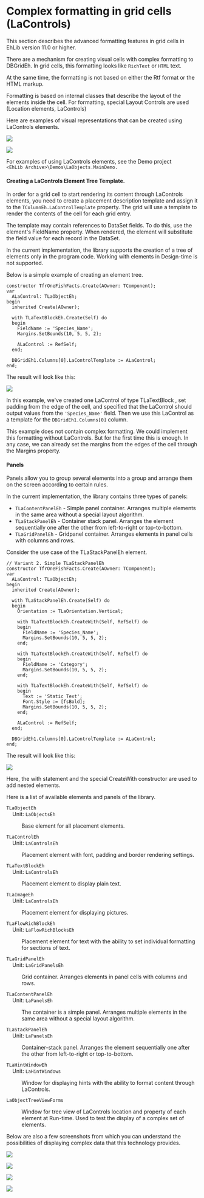 # Complex formatting in grid cells (LaControls)


This section describes the advanced formatting features in grid cells in EhLib version 11.0 or higher.

There are a mechanism for creating visual cells with complex formatting to DBGridEh.
In grid cells, this formatting looks like `RichText` or `HTML` text.

At the same time, the formatting is not based on either the Rtf format or the HTML markup.

Formatting is based on internal classes that describe the layout of the elements inside the cell.
For formatting, special Layout Controls are used (Location elements, LaControls)

Here are examples of visual representations that can be created using LaControls elements.

![](../../images/clip0072.png)

![](../../images/clip0073.png)

For examples of using LaControls elements, see the Demo project<br>
`<EhLib Archive>\Demos\LaObjects.MainDemo.`

#### Creating a LaControls Element Tree Template.

In order for a grid cell to start rendering its content through LaControls elements, you need to create a placement description template and assign it to the `TColumnEh.LaControlTemplate` property. The grid will use a template to render the contents of the cell for each grid entry.

The template may contain references to DataSet fields. To do this, use the element's FieldName property. When rendered, the element will substitute the field value for each record in the DataSet.

In the current implementation, the library supports the creation of a tree of elements only in the program code. Working with elements in Design-time is not supported.

Below is a simple example of creating an element tree.

```pascal:no-line-numbers
constructor TfrOneFishFacts.Create(AOwner: TComponent);
var
  ALaControl: TLaObjectEh;
begin
  inherited Create(AOwner);
 
  with TLaTextBlockEh.Create(Self) do
  begin
    FieldName := 'Species_Name';
    Margins.SetBounds(10, 5, 5, 2);
 
    ALaControl := RefSelf;
  end;
 
  DBGridEh1.Columns[0].LaControlTemplate := ALaControl;
end;
```

The result will look like this:

![](../../images/clip0074.png)

In this example, we've created one LaControl of type TLaTextBlock , set padding from the edge of the cell, and specified that the LaControl should output values from the `'Species_Name'` field. Then we use this LaControl as a template for the `DBGridEh1.Columns[0]` column.

This example does not contain complex formatting. We could implement this formatting without LaControls. But for the first time this is enough. In any case, we can already set the margins from the edges of the cell through the Margins property.

#### Panels
Panels allow you to group several elements into a group and arrange them on the screen according to certain rules.

In the current implementation, the library contains three types of panels: 
- `TLaContentPanelEh` - Simple panel container. Arranges multiple elements in the same area without a special layout algorithm.
- `TLaStackPanelEh` - Container stack panel. Arranges the element sequentially one after the other from left-to-right or top-to-bottom.
- `TLaGridPanelEh` - Gridpanel container. Arranges elements in panel cells with columns and rows.

Consider the use case of the TLaStackPanelEh element.

```pascal:no-line-numbers
// Variant 2. Simple TLaStackPanelEh
constructor TfrOneFishFacts.Create(AOwner: TComponent);
var
  ALaControl: TLaObjectEh;
begin
  inherited Create(AOwner);
 
  with TLaStackPanelEh.Create(Self) do
  begin
    Orientation := TLaOrientation.Vertical;
 
    with TLaTextBlockEh.CreateWith(Self, RefSelf) do
    begin
      FieldName := 'Species_Name';
      Margins.SetBounds(10, 5, 5, 2);
    end;
 
    with TLaTextBlockEh.CreateWith(Self, RefSelf) do
    begin
      FieldName := 'Category';
      Margins.SetBounds(10, 5, 5, 2);
    end;
 
    with TLaTextBlockEh.CreateWith(Self, RefSelf) do
    begin
      Text := 'Static Text';
      Font.Style := [fsBold];
      Margins.SetBounds(10, 5, 5, 2);
    end;
 
    ALaControl := RefSelf;
  end;
 
  DBGridEh1.Columns[0].LaControlTemplate := ALaControl;
end;
```

The result will look like this:

![](../../images/clip0075.png)

Here, the with statement and the special CreateWith constructor are used to add nested elements.

Here is a list of available elements and panels of the library.

`TLaObjectEh`  
&nbsp;&nbsp;&nbsp;&nbsp;Unit: `LaObjectsEh`
<dd>Base element for all placement elements.</dd>

`TLaControlEh`  
&nbsp;&nbsp;&nbsp;&nbsp;Unit: `LaControlsEh`
<dd>Placement element with font, padding and border rendering settings.</dd>

`TLaTextBlockEh`  
&nbsp;&nbsp;&nbsp;&nbsp;Unit: `LaControlsEh`
<dd>Placement element to display plain text.</dd>

`TLaImageEh`  
&nbsp;&nbsp;&nbsp;&nbsp;Unit: `LaControlsEh`
<dd>Placement element for displaying pictures.</dd>
		
`TLaFlowRichBlockEh`  
&nbsp;&nbsp;&nbsp;&nbsp;Unit: `LaFlowRichBlocksEh`	
<dd>Placement element for text with the ability to set individual formatting for sections of text.</dd>
		
`TLaGridPanelEh`  
&nbsp;&nbsp;&nbsp;&nbsp;Unit: `LaGridPanelsEh`	
<dd>Grid container. Arranges elements in panel cells with columns and rows.</dd>
		
`TLaContentPanelEh`  
&nbsp;&nbsp;&nbsp;&nbsp;Unit: `LaPanelsEh`
<dd>The container is a simple panel. Arranges multiple elements in the same area without a special layout algorithm.</dd>

`TLaStackPanelEh`  
&nbsp;&nbsp;&nbsp;&nbsp;Unit: `LaPanelsEh`	
<dd>Container-stack panel. Arranges the element sequentially one after the other from left-to-right or top-to-bottom.</dd>
		
`TLaHintWindowEh`  
&nbsp;&nbsp;&nbsp;&nbsp;Unit: `LaHintWindows`
<dd>Window for displaying hints with the ability to format content through LaControls.</dd>

`LaObjectTreeViewForms`
<dd>Window for tree view of LaControls location and property of each element at Run-time. Used to test the display of a complex set of elements.</dd>


Below are also a few screenshots from which you can understand the possibilities of displaying complex data that this technology provides.

![](../../images/clip0075.png)

![](../../images/clip0078.png)

![](../../images/clip0079.png)

![](../../images/clip0080.png)
